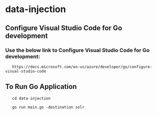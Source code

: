 # data-injection

## Configure Visual Studio Code for Go development

### Use the below link to Configure Visual Studio Code for Go development:
       https://docs.microsoft.com/en-us/azure/developer/go/configure-visual-studio-code

## To Run Go Application

       cd data-injection
  
       go run main.go -destination solr


